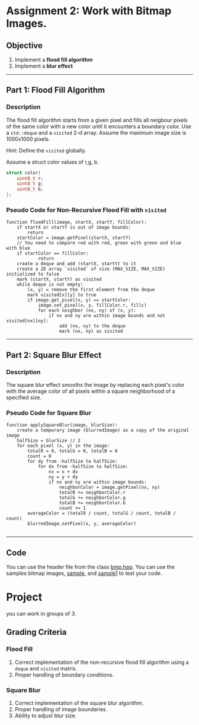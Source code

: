 # Assignment 2: Work with Bitmap Images.

## Objective
1. Implement a **flood fill algorithm** 
2. Implement a **blur effect**

---

## Part 1: Flood Fill Algorithm

### Description
The flood fill algorithm starts from a given pixel and fills all neigbour pixels of the same color with a new color until it encounters a boundary color. Use a `std::deque`  and a `visited` 2-d array.
Assume the maximum image size is 1000x1000 pixels. 

Hint: Define the `visited` globally.

Assume a struct color values of r,g, b.

```c++ 
struct color{
    uint8_t r;
    uint8_t g;
    uint8_t b; 
};
```

### Pseudo Code for Non-Recursive Flood Fill with `visited`
```plaintext
function floodFill(image, startX, startY, fillColor):
    if startX or startY is out of image bounds:
        return
    startColor = image.getPixel(startX, startY)
    // You need to compare red with red, green with green and blue with blue
    if startColor == fillColor: 
            return
    create a deque and add (startX, startY) to it
    create a 2D array `visited` of size (MAX_SIZE, MAX_SIZE) initialized to false
    mark (startX, startY) as visited
    while deque is not empty:
        (x, y) = remove the first element from the deque
        mark visited[x][y] to true
        if image.get_pixel(x, y) == startColor:
            image.set_pixel(x, y, fillColor.r, fillc)
            for each neighbor (nx, ny) of (x, y):
                if nx and ny are within image bounds and not visited[nx][ny]:
                    add (nx, ny) to the deque
                    mark (nx, ny) as visited
```

---

## Part 2: Square Blur Effect

### Description
The square blur effect smooths the image by replacing each pixel's color with the average color of all pixels within a square neighborhood of a specified size. 

### Pseudo Code for Square Blur
```plaintext
function applySquareBlur(image, blurSize):
    create a temporary image (blurredImage) as a copy of the original image
    halfSize = blurSize // 2
    for each pixel (x, y) in the image:
        totalR = 0, totalG = 0, totalB = 0
        count = 0
        for dy from -halfSize to halfSize:
            for dx from -halfSize to halfSize:
                nx = x + dx
                ny = y + dy
                if nx and ny are within image bounds:
                    neighborColor = image.getPixel(nx, ny)
                    totalR += neighborColor.r
                    totalG += neighborColor.g
                    totalB += neighborColor.b
                    count += 1
        averageColor = (totalR / count, totalG / count, totalB / count)
        blurredImage.setPixel(x, y, averageColor)
    
```


---

## Code
You can use the header file from the class [bmp.hpp](../codesnippets/bmp/bmp.hpp).
You can use the samples bitmap images, [sample](sample.bmp), and [sample1](sample2.bmp) to test your code.

# Project 
you can work in groups of 3.


## Grading Criteria

### Flood Fill
1. Correct implementation of the non-recursive flood fill algorithm using a `deque` and `visited` matrix.
2. Proper handling of boundary conditions.

### Square Blur
1. Correct implementation of the square blur algorithm.
2. Proper handling of image boundaries.
3. Ability to adjust blur size.

